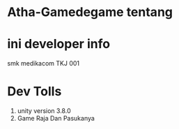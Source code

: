 # Atha-Gamedegame tentang
# ini developer info 
smk medikacom TKJ 001   


# Dev Tolls
1. unity version 3.8.0
2. Game Raja Dan Pasukanya


